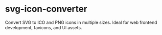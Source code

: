 # svg-icon-converter
Convert SVG to ICO and PNG icons in multiple sizes. Ideal for web frontend development, favicons, and UI assets.
